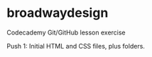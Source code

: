 # broadwaydesign
Codecademy Git/GitHub lesson exercise

Push 1: Initial HTML and CSS files, plus folders.
